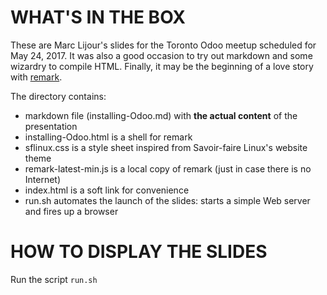 WHAT'S IN THE BOX
=================
These are Marc Lijour's slides for the Toronto Odoo meetup scheduled for May 24, 2017. It was also a good occasion to try out markdown and some wizardry to compile HTML. Finally, it may be the beginning of a love story with [remark](https://remarkjs.com). 

The directory contains:

- markdown file (installing-Odoo.md) with **the actual content** of the presentation
- installing-Odoo.html is a shell for remark
- sflinux.css is a style sheet inspired from Savoir-faire Linux's website theme
- remark-latest-min.js is a local copy of remark (just in case there is no Internet)
- index.html is a soft link for convenience
- run.sh automates the launch of the slides: starts a simple Web server and fires up a browser

HOW TO DISPLAY THE SLIDES
=========================
Run the script ```run.sh```

